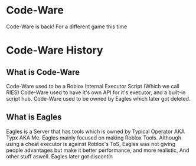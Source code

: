 # Code-Ware
Code-Ware is back! For a different game this time


# Code-Ware History
## What is Code-Ware
Code-Ware used to be a Roblox Internal Executor Script (Which we call RIES) Code-Ware used to have it's own API for it's executor, and a built-in script hub. Code-Ware used to be owned by Eagles which later got deleted.

## What is Eagles
Eagles is a Server that has tools which is owned by Typical Operator AKA Typx AKA Me. Eagles mainly focused on making Roblox Tools. Although using a cheat executor is against Roblox's ToS, Eagles was not giving people advantages but make it better performance, and more realistic, And other stuff aswell. Eagles later got discontin
